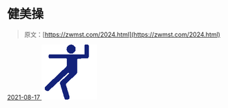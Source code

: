 <!--yml
category: 未分类
date: 0001-01-01 00:00:00
--->

# 健美操

> 原文：[https://zwmst.com/2024.html](https://zwmst.com/2024.html)

   [ <time datetime="2021-08-17T10:00:58+08:00"> 2021-08-17 </time> ](https://zwmst.com/%e5%81%a5%e7%be%8e%e6%93%8d)  [![](img/189cbd65fecfe1bcb650f10333c96cde.png)](https://zwmst.com/wp-content/uploads/2021/08/1629165658-ab69b59a972a8a9.png)
